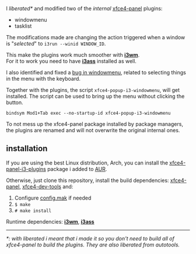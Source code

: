 I *liberated\** and modified two of the *internal* [xfce4-panel] plugins:  
  - windowmenu
  - tasklist

The modifications made are changing the action triggered when
a window is "*selected*" to `i3run --winid WINDOW_ID`.

This make the plugins work much smoother with [**i3wm**].  
For it to work you need to have [**i3ass**] installed as well.  

I also identified and fixed a [bug in windowmenu], related
to selecting things in the menu with the keyboard.  

Together with the plugins, the script `xfce4-popup-i3-windowmenu`, 
will get installed. The script can be used to bring up the menu
without clicking the button.

```
bindsym Mod1+Tab exec --no-startup-id xfce4-popup-i3-windowmenu
```

To not mess up the xfce4-panel package installed 
by package managers, the plugins are renamed and 
will not overwrite the original internal ones.

## installation

If you are using the best Linux distribution,
Arch, you can install the [xfce4-panel-i3-plugins]
package i added to [AUR].

Otherwise, just clone this repository, install the
build dependencies: [xfce4-panel], [xfce4-dev-tools]
and:

  1. Configure [config.mak](config.mak) if needed
  2. `$ make`
  3. `# make install`

Runtime dependencies: [**i3wm**], [**i3ass**]  

---

*\*: with liberated i meant that i made it so you don't need to build
all of xfce4-panel to build the plugins. They are also liberated from 
autotools.*

[xfce4-panel-i3-plugins]: https://aur.archlinux.org/packages/xfce4-panel-i3-plugins
[AUR]: https://aur.archlinux.org/
[xfce4-dev-tools]: https://gitlab.xfce.org/xfce/xfce4-dev-tools
[xfce4-panel]: https://gitlab.xfce.org/xfce/xfce4-panel
[**i3ass**]: https://github.com/budlabs/i3ass
[**i3wm**]: https://i3wm.org
[bug in windowmenu]: https://gitlab.xfce.org/xfce/xfce4-panel/-/merge_requests/68
